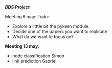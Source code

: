 ***BDS Project***

Meeting 6 may: 
Todo: 
- Explore a litttle bit the pykeen module.
- Decide one of the papers you want to replicate
- What do we want to focus on?

**Meeting 13 may**:
- node classification Simon
- link prediction Gabriel



